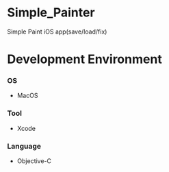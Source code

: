 # Simple_Painter
Simple Paint iOS app(save/load/fix)


# Development Environment

### OS 
- MacOS

### Tool 
- Xcode

### Language 
- Objective-C
<br/>
<br/>

